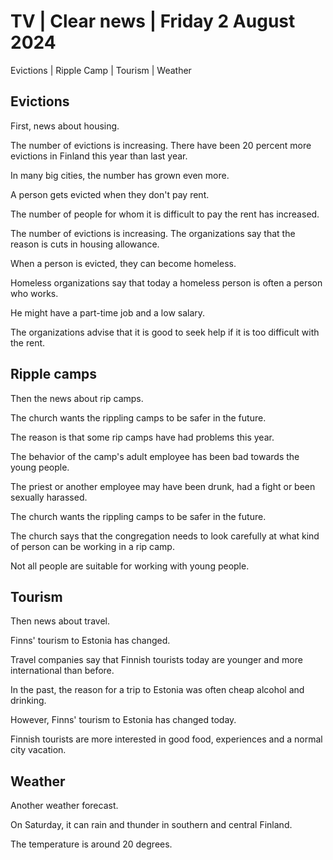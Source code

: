 # TV \| Clear news \| Friday 2 August 2024

Evictions \| Ripple Camp \| Tourism \| Weather

## Evictions

First, news about housing.

The number of evictions is increasing. There have been 20 percent more evictions in Finland this year than last year.

In many big cities, the number has grown even more.

A person gets evicted when they don't pay rent.

The number of people for whom it is difficult to pay the rent has increased.

The number of evictions is increasing. The organizations say that the reason is cuts in housing allowance.

When a person is evicted, they can become homeless.

Homeless organizations say that today a homeless person is often a person who works.

He might have a part-time job and a low salary.

The organizations advise that it is good to seek help if it is too difficult with the rent.

## Ripple camps

Then the news about rip camps.

The church wants the rippling camps to be safer in the future.

The reason is that some rip camps have had problems this year.

The behavior of the camp's adult employee has been bad towards the young people.

The priest or another employee may have been drunk, had a fight or been sexually harassed.

The church wants the rippling camps to be safer in the future.

The church says that the congregation needs to look carefully at what kind of person can be working in a rip camp.

Not all people are suitable for working with young people.

## Tourism

Then news about travel.

Finns' tourism to Estonia has changed.

Travel companies say that Finnish tourists today are younger and more international than before.

In the past, the reason for a trip to Estonia was often cheap alcohol and drinking.

However, Finns' tourism to Estonia has changed today.

Finnish tourists are more interested in good food, experiences and a normal city vacation.

## Weather

Another weather forecast.

On Saturday, it can rain and thunder in southern and central Finland.

The temperature is around 20 degrees.

